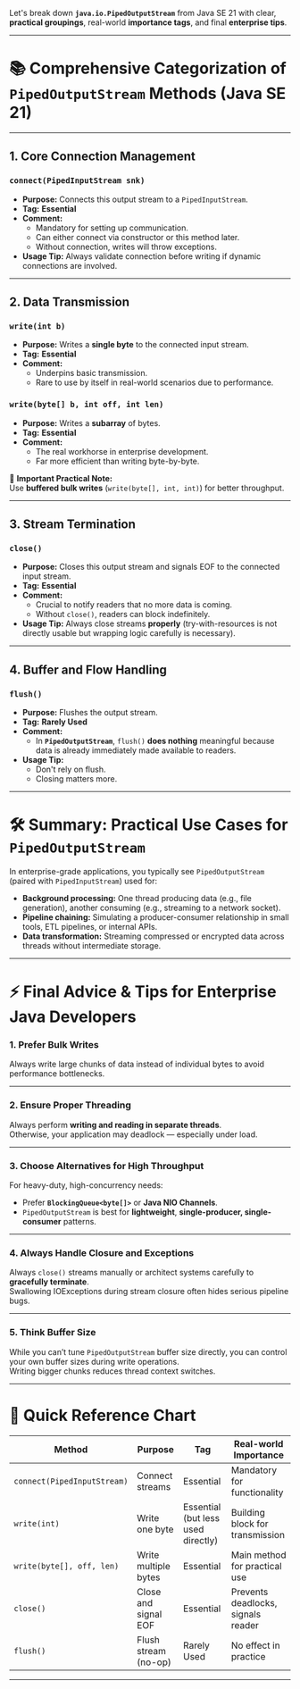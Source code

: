 Let's break down **`java.io.PipedOutputStream`** from Java SE 21 with clear, **practical groupings**, real-world **importance tags**, and final **enterprise tips**.

---

# 📚 Comprehensive Categorization of `PipedOutputStream` Methods (Java SE 21)

---

## **1. Core Connection Management**

### **`connect(PipedInputStream snk)`**
- **Purpose:** Connects this output stream to a `PipedInputStream`.
- **Tag:** **Essential**
- **Comment:**
    - Mandatory for setting up communication.
    - Can either connect via constructor or this method later.
    - Without connection, writes will throw exceptions.
- **Usage Tip:** Always validate connection before writing if dynamic connections are involved.

---

## **2. Data Transmission**

### **`write(int b)`**
- **Purpose:** Writes a **single byte** to the connected input stream.
- **Tag:** **Essential**
- **Comment:**
    - Underpins basic transmission.
    - Rare to use by itself in real-world scenarios due to performance.

### **`write(byte[] b, int off, int len)`**
- **Purpose:** Writes a **subarray** of bytes.
- **Tag:** **Essential**
- **Comment:**
    - The real workhorse in enterprise development.
    - Far more efficient than writing byte-by-byte.

🔹 **Important Practical Note:**  
Use **buffered bulk writes** (`write(byte[], int, int)`) for better throughput.

---

## **3. Stream Termination**

### **`close()`**
- **Purpose:** Closes this output stream and signals EOF to the connected input stream.
- **Tag:** **Essential**
- **Comment:**
    - Crucial to notify readers that no more data is coming.
    - Without `close()`, readers can block indefinitely.
- **Usage Tip:** Always close streams **properly** (try-with-resources is not directly usable but wrapping logic carefully is necessary).

---

## **4. Buffer and Flow Handling**

### **`flush()`**
- **Purpose:** Flushes the output stream.
- **Tag:** **Rarely Used**
- **Comment:**
    - In **`PipedOutputStream`**, `flush()` **does nothing** meaningful because data is already immediately made available to readers.
- **Usage Tip:**
    - Don't rely on flush.
    - Closing matters more.

---

# 🛠️ **Summary: Practical Use Cases for `PipedOutputStream`**

In enterprise-grade applications, you typically see `PipedOutputStream` (paired with `PipedInputStream`) used for:

- **Background processing:** One thread producing data (e.g., file generation), another consuming (e.g., streaming to a network socket).
- **Pipeline chaining:** Simulating a producer-consumer relationship in small tools, ETL pipelines, or internal APIs.
- **Data transformation:** Streaming compressed or encrypted data across threads without intermediate storage.

---

# ⚡ **Final Advice & Tips for Enterprise Java Developers**

### **1. Prefer Bulk Writes**
Always write large chunks of data instead of individual bytes to avoid performance bottlenecks.

---

### **2. Ensure Proper Threading**
Always perform **writing and reading in separate threads**.  
Otherwise, your application may deadlock — especially under load.

---

### **3. Choose Alternatives for High Throughput**
For heavy-duty, high-concurrency needs:
- Prefer **`BlockingQueue<byte[]>`** or **Java NIO Channels**.
- `PipedOutputStream` is best for **lightweight**, **single-producer, single-consumer** patterns.

---

### **4. Always Handle Closure and Exceptions**
Always `close()` streams manually or architect systems carefully to **gracefully terminate**.  
Swallowing IOExceptions during stream closure often hides serious pipeline bugs.

---

### **5. Think Buffer Size**
While you can’t tune `PipedOutputStream` buffer size directly, you can control your own buffer sizes during write operations.  
Writing bigger chunks reduces thread context switches.

---

# 🚀 Quick Reference Chart

| Method                  | Purpose                                       | Tag            | Real-world Importance                 |
|--------------------------|-----------------------------------------------|----------------|---------------------------------------|
| `connect(PipedInputStream)` | Connect streams                         | Essential       | Mandatory for functionality           |
| `write(int)`             | Write one byte                              | Essential (but less used directly) | Building block for transmission |
| `write(byte[], off, len)`| Write multiple bytes                        | Essential       | Main method for practical use         |
| `close()`                | Close and signal EOF                       | Essential       | Prevents deadlocks, signals reader    |
| `flush()`                | Flush stream (no-op)                        | Rarely Used     | No effect in practice                 |

---
